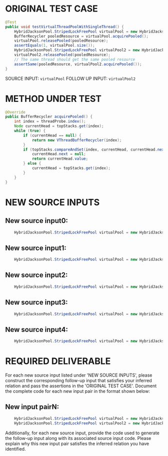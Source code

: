 # ORIGINAL TEST CASE
```java
@Test
public void testVirtualThreadPoolWithSingleThread() {
    HybridJacksonPool.StripedLockFreePool virtualPool = new HybridJacksonPool.StripedLockFreePool(4);
    BufferRecycler pooledResource = virtualPool.acquirePooled();
    virtualPool.releasePooled(pooledResource);
    assertEquals(1, virtualPool.size());
    HybridJacksonPool.StripedLockFreePool virtualPool2 = new HybridJacksonPool.StripedLockFreePool(4);
    virtualPool2.releasePooled(pooledResource);
    // The same thread should get the same pooled resource
    assertSame(pooledResource, virtualPool2.acquirePooled());
}

```
SOURCE INPUT: `virtualPool`
FOLLOW UP INPUT: `virtualPool2`


# METHOD UNDER TEST
```java
@Override
public BufferRecycler acquirePooled() {
    int index = threadProbe.index();
    Node currentHead = topStacks.get(index);
    while (true) {
        if (currentHead == null) {
            return new VThreadBufferRecycler(index);
        }
        if (topStacks.compareAndSet(index, currentHead, currentHead.next)) {
            currentHead.next = null;
            return currentHead.value;
        } else {
            currentHead = topStacks.get(index);
        }
    }
}

```


# NEW SOURCE INPUTS
## New source input0:
```java
    HybridJacksonPool.StripedLockFreePool virtualPool = new HybridJacksonPool.StripedLockFreePool(0);
```

## New source input1:
```java
    HybridJacksonPool.StripedLockFreePool virtualPool = new HybridJacksonPool.StripedLockFreePool(Integer.MAX_VALUE);
```

## New source input2:
```java
    HybridJacksonPool.StripedLockFreePool virtualPool = new HybridJacksonPool.StripedLockFreePool(10);
```

## New source input3:
```java
    HybridJacksonPool.StripedLockFreePool virtualPool = new HybridJacksonPool.StripedLockFreePool(-1);
```

## New source input4:
```java
    HybridJacksonPool.StripedLockFreePool virtualPool = new HybridJacksonPool.StripedLockFreePool(Integer.MIN_VALUE);
```



# REQUIRED DELIVERABLE
For each new source input listed under 'NEW SOURCE INPUTS', please construct the corresponding follow-up input that satisfies your inferred relation and pass the assertions in the 'ORIGINAL TEST CASE'. Document the complete code for each new input pair in the format shown below:
## New input pairN:
```java
    HybridJacksonPool.StripedLockFreePool virtualPool = new HybridJacksonPool.StripedLockFreePool(4);
    HybridJacksonPool.StripedLockFreePool virtualPool2 = new HybridJacksonPool.StripedLockFreePool(4);
```

Additionally, for each new source input, provide the code used to generate the follow-up input along with its associated source input code. Please explain why this new input pair satisfies the inferred relation you have identified.
